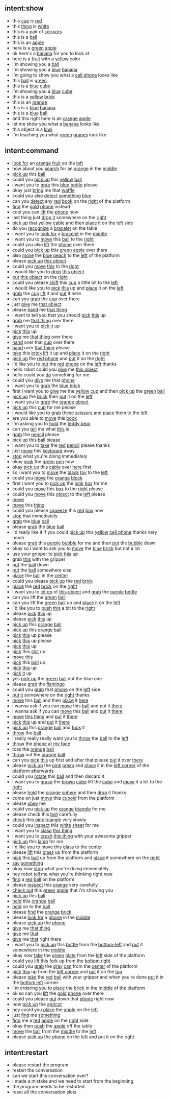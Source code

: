 ## intent:show
- this [cup](object_name) is [red](object_color)
- this [thing](undefined_object) is [white](object_color)
- this is a pair of [scissors](object_name)
- this is a [ball](object_name)
- this is an [apple](object_name)
- here is a [green](object_color) [apple](object_name)
- ok here's a [banana](object_name) for you to look at
- here is a [fruit](object_name) with a [yellow](object_color) color
- i'm showing you a [ball](object_name)
- i'm showing you a [blue](object_color) [banana](object_name)
- i'm going to show you what a [cell phone](object_name) looks like
- this [ball](object_name) is [green](object_color)
- this is a [blue](object_color) [cube](object_name)
- i'm showing you a [blue](object_color) [cube](object_name)
- this is a [yellow](object_color) [brick](object_name)
- this is an [orange](object_name)
- this is a [blue](object_color) [banana](object_name)
- this is a [blue](object_color) [ball](object_name)
- and this right here is an [orange](object_color) [apple](object_name)
- let me show you what a [banana](object_name) looks like
- this object is a [kiwi](object_name)
- i'm teaching you what [green](obj_color) [grapes](object_name) look like

## intent:command
- [look for](action) an [orange](object_color) [fruit](object_name) on the [left](placement_origin)
- how about you [search](action) for an [orange](object_name) in the [middle](placement_origin)
- [pick up](action) this [ball](object_name)
- could you [pick up](action) this [yellow](object_color) [ball](object_name)
- i want you to [grab](action) this [blue](object_color) [bottle](object_name) please
- okay just [bring](action) me that [waffle](object_name)
- could you also [detect](action) [something](undefined_object) [blue](object_color)
- can you [detect](action) any [red](object_color) [book](object_name) on the [right](placement_origin) of the platform
- [find](action) the [gold](object_color) [phone](object_name) instead
- cool you can [lift](action) the [phone](object_name) now
- last thing just [drop](action) [it](undefined_object) somewhere on the [right](placement_destination)
- [pick up](action) that [yellow](object_color) [cable](object_name) and then [place](action) it on the [left](placement_destination) side
- do you [recognize](action) a [bracelet](object_name) on the table
- i want you to [look for](action) a [bracelet](object_name) in the [middle](placement_origin)
- i want you to [move](action) this [ball](object_name) to the [right](placement_destination)
- could you also [lift](action) the [phone](object_name) over there
- could you [pick up](action) this [green](object_color) [apple](object_name) over there
- also [move](action) the [blue](object_color) [peach](object_name) to the [left](placement_destination) of the platform
- please [pick up](action) [this object](undefined_object)
- could you [move](action) [this](undefined_object) to the [right](placement_destination)
- i would like you to [drop](action) [this object](undefined_object)
- [put](action) [this object](undefined_object) on the [right](placement_destination)
- could you please [shift](action) this [cup](object_name) a little bit to the [left](placement_destination)
- i would like you to [pick](action) [this](undefined_object) up and [place](action) it on the [left](placement_destination)
- [grab](action) the [cup](object_name) [lift](action) it and [put](action) it here
- can you [grab](action) the [cup](object_name) over there
- just [give](action) me [that object](undefined_object)
- please [hand](action) me [that thing](undefined_object)
- i want to tell you that you should [pick](action) [this](undefined_object) up
- [grab](action) me [that thing](undefined_object) over there
- i want you to [pick](action) [it](undefined_object) up
- [pick](action) [this](undefined_object) up
- [give](action) me [that thing](undefined_object) over there
- [hand](action) over that [cup](object_name) over there
- [hand](action) over [that thing](undefined_object) please
- [take](action) this [brick](object_name) [lift](action) it up and [place](action) it on the [right](placement_destination)
- [pick up](action) the [red](object_color) [phone](object_name) and [put](action) it on the [right](placement_destination)
- i'd like you to [put](action) the [red](object_color) [phone](object_name) on the [left](placement_destination) thanks
- hello robot could you [give](action) me [this object](undefined_object)
- hello could you [do](action) something for me
- could you [give](action) me that [phone](object_name)
- i want you to [grab](action) the [blue](object_color) [brick](object_name)
- first i want you to [give](action) me the [yellow](object_color) [cup](object_name) and then [pick up](action) the [green](object_color) [ball](object_name)
- [pick up](action) the [brick](object_name) then [put](action) it on the [left](placement_destination)
- i want you to [grab](action) the [orange](object_color) [object](undefined_object)
- [pick up](action) this [cup](object_name) for me please
- i would like you to [grab](action) these [scissors](object_name) and [place](action) them to the [left](placement_destination)
- are you able to [move](action) this [book](object_name)
- i'm asking you to [hold](action) the [teddy bear](object_name)
- can you [tell](action) me what [this](undefined_object) is
- [grab](action) the [pencil](object_name) please
- [pick up](action) this [ball](object_name) please
- i want you to [take](action) the [red](object_color) [pencil](object_name) please thanks
- just [move](action) this [keyboard](object_name) away
- [stop](action) what you're doing immediately
- okay [grab](action) the [green](object_color) [pen](object_name) now
- okay [pick up](action) this [cable](object_name) over [here](placement_origin) first
- so i want you to [move](action) the [black](object_color) [toy](object_name) to the [left](placement_destination)
- could you [move](action) the [orange](object_color) [block](object_name)
- first i want you to [pick up](action) the [pink](object_color) [box](object_name) for me
- could you [move](action) this [box](object_name) to the [right](placement_destination) please
- could you [move](action) this [object](undefined_object) to the [left](placement_destination) please
- [move](action)
- [move](action) this [thing](undefined_object)
- could you please [squeeze](action) this [red](object_color) [box](object_name) now
- [stop](action) that immediately
- [grab](action) the [blue](object_color) [ball](object_name)
- please [grab](action) the [blue](object_color) [ball](object_name)
- i'd really like it if you could [pick up](action) this [yellow](object_color) [cell phone](object_name) thanks very much
- please [grab](action) this [purple](object_color) [bubble](object_name) for me and then [put](action) the [bubble](object_name) down
- okay so i want to ask you to [move](action) the [blue](object_color) [brick](object_name) but not a lot
- use your gripper to [pick](action) [this](undefined_object) up
- grab [this](undefined_object) with the gripper
- [put](action) the [ball](object_name) down
- [put](action) the [ball](object_name) somewhere else
- [place](action) the [ball](object_name) in the [center](placement_destination)
- could you please [pick up](action) the [red](object_color) [brick](object_name)
- [place](action) the [red](object_color) [brick](object_name) on the [right](placement_destination)
- i want you to [let go](action) of [this object](undefined_object) and [grab](action) the [purple](object_color) [bottle](object_name)
- can you lift the [green](object_color) [ball](object_name)
- can you lift the [green](object_color) [ball](object_name) up and [place](action) it on the [left](placement_destination)
- i'd like you to [push](action) [this](undefined_object) a bit to the [right](placement_destination)
- please [pick](action) [this](undefined_object) up
- please [pick](action) [this](undefined_object) up
- [pick up](action) this [orange](object_color) [ball](object_name)
- [pick up](action) this [orange](object_color) [ball](object_name)
- [pick](action) [this](undefined_object) up please
- [pick](action) [this](undefined_object) up please
- [pick](action) [this](undefined_object) up
- [pick](action) this [shit](object_name) up
- [move](action) [this](undefined_object)
- [pick](action) this [ball](object_name) up
- [pick](action) [this](undefined_object) up
- [pick](action) [it](undefined_object) up
- yes [pick up](action) the [green](object_color) [ball](object_name) not the blue one
- please [grab](action) the [flamingo](object_name)
- could you [grab](action) that [phone](object_name) on the [left](placement_origin) side
- [put](action) [it](undefined_object) somewhere on the [right](placement_destination) thanks
- [move](action) this [ball](object_name) and then [place](action) it [here](placement_destination)
- i wanna ask if you can [move](action) this [ball](object_name) and put it [there](placement_destination)
- i wanna ask if you can [move](action) this [ball](object_name) and [put](action) it [there](placement_destination)
- [move](action) [this thing](undefined_object) and [put](action) it [there](placement_destination)
- [pick](action) [this](undefined_object) up and [put](action) it [there](placement_destination)
- [pick up](action) this [orange](object_color) [ball](object_name) and [fuck](action) it
- [throw](action) the [ball](object_name)
- i really really really want you to [throw](action) the [ball](object_name) to the [left](placement_destination)
- [throw](action) the [phone](object_name) at [my face](placement_destination)
- toss the [orange](object_color) [ball](object_name)
- [throw](action) out the [orange](object_color) [ball](object_name)
- can you [pick](action) [this](undefined_object) up first and after that please [put](action) it over [there](placement_destination)
- please [pick up](action) the [pink](object_color) [prism](object_name) and [place](action) it in the [left corner](placement_destination) of the platform afterwards
- could you [rotate](action) this [ball](object_name) and then discard it
- i want you to [grasp](action) the [brown](object_color) [cube](object_name) lift the [cube](object_name) and [move](action) it a bit to the [right](placement_destination)
- please [hold](action) the [orange](object_color) [sphere](object_name) and then [drop](action) it thanks
- come on just [move](action) this [cuboid](object_name) from the platform
- please [obey](action) me
- could you [pick up](action) the [orange](object_color) [triangle](object_name) for me
- please check this [ball](object_name) carefully
- [check](action) this [pink](object_color) [triangle](object_name) very slowly
- could you [inspect](action) this [white](object_color) [sheet](object_name) for me
- i want you to [clasp](action) [this thing](undefined_object)
- i want you to [crush](action) [this thing](undefined_object) with your awesome gripper
- [pick up](action) this [lamp](object_name) for me
- i'd like you to [move](action) this [glass](object_name) to the [center](placement_destination)
- please [lift](action) this [glass](object_name) up from the platform
- [pick](action) this [ball](object_name) up from the platform and [place](action) it somewhere on the [right](placement_destination)
- [say](action) [something](undefined_object)
- okay now [stop](action) what you're doing immediately
- hey robot [tell](action) me what you're thinking right now
- [find](action) a [red](object_color) [ball](object_name) on the platform
- please [inspect](action) this [orange](object_name) very carefully
- [check out](action) this [green](object_color) [apple](object_name) that i'm showing you
- [pick up](action) this [ball](object_name)
- [hold](action) this [orange](object_color) [ball](object_name)
- [hold](action) on to the [ball](object_name)
- please [find](action) the [orange](object_color) [brick](object_name)
- please [look for](action) a [phone](object_name) in the [middle](placement_origin)
- please [pick up](action) the [phone](object_name)
- [give](action) me [that thing](undefined_object)
- [give](action) me [that](undefined_object)
- [give](action) me [that](undefined_object) right there
- i want you to [pick up](action) this [bottle](object_name) from the [bottom-left](placement_origin) and [put](action) it somewhere in the [middle](placement_destination)
- okay now [take](action) the [green](object_color) [plate](object_name) from the [left](placement_origin) side of the platform
- could you [lift](action) this [fork](object_name) up from the [bottom right](placement_origin)
- could you [grab](action) the [gray](object_color) [can](object_name) from the [center](placement_origin) of the platform
- [pick](action) [this](undefined_object) up from the [left corner](placement_origin) and [put](action) it on the [top](placement_destination)
- please [take](action) the [red](object_color) [ball](object_name) with your gripper and when you're done [put](action) it in the [bottom left](placement_destination) corner
- i'm ordering you to [place](action) the [brick](object_name) in the [middle](placement_destination) of the platform
- ok so can you [lift](action) the [gold](object_color) [phone](object_name) over there
- could you please [put](action) down that [phone](object_name) right now
- now [pick up](action) the [apricot](object_name)
- hey could you [place](action) the [apple](object_name) on the [left](placement_destination)
- just [find](action) me [something](undefined_object)
- [find](action) me a [red](object_color) [apple](object_name) on the [right](placement_origin) side
- okay then [push](action) the [apple](object_name) off the table
- [move](action) the [ball](object_name) from the [middle](placement_origin) to the [left](placement_destination)
- please [pick up](action) the [phone](object_name) on the [left](placement_origin) and put it on the [right](placement_destination)

<!--
## intent:new_synonym_add
- im looking to add a new synonym for [find](synonym_category)
- i want to program a new verb for the robot commands [pick up](synonym_category)
- can you please add this synonym to the list of [move](synonym_category)
- i would like to add this synonym for [find](synonym_category)
- add the synonym to [pick up](synonym_category) please
- uh you need to add this synonym to [move](synonym_category)

## intent:inform
- add it to [find](synonym_category)
- put it in the [pick up](synonym_category) category
- i want it to be for [move](synonym_category) synonym
- can you add it to the [pick up](synonym_category) synonym
- that action should be added to the [find](synonym_category) category
- i would like it to be added to the [move](synonym_category) list of synonyms
- will you please add it to the [find](synonym_category) category -->

## intent:restart
- please restart the program
- restart the conversation
- can we start this conversation over?
- i made a mistake and we need to start from the beginning
- the program needs to be restarted
- reset all the conversation slots
